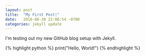 ```yaml
---
layout: post
title:  "My First Post!"
date:   2016-06-30 22:06:54 -0700
categories: jekyll update
---
```

I'm testing out my new GitHub blog setup with Jekyll. 

{% highlight python %}
print("Hello, World!")
{% endhighlight %}
